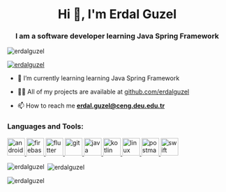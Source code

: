<h1 align="center">Hi 👋, I'm Erdal Guzel</h1>
<h3 align="center">I am a software developer learning Java Spring Framework</h3>

<p align="left"> <img src="https://komarev.com/ghpvc/?username=erdalguzel&label=Profile%20views&color=0e75b6&style=flat" alt="erdalguzel" /> </p>

<p align="left"> <a href="https://github.com/ryo-ma/github-profile-trophy"><img src="https://github-profile-trophy.vercel.app/?username=erdalguzel" alt="erdalguzel" /></a> </p>

- 🌱 I’m currently learning learning Java Spring Framework

- 👨‍💻 All of my projects are available at [github.com/erdalguzel](github.com/erdalguzel)

- 📫 How to reach me **erdal.guzel@ceng.deu.edu.tr**


<h3 align="left">Languages and Tools:</h3>
<p align="left"> <a href="https://developer.android.com" target="_blank"> <img src="https://devicons.github.io/devicon/devicon.git/icons/android/android-original-wordmark.svg" alt="android" width="40" height="40"/> </a> <a href="https://firebase.google.com/" target="_blank"> <img src="https://www.vectorlogo.zone/logos/firebase/firebase-icon.svg" alt="firebase" width="40" height="40"/> </a> <a href="https://flutter.dev" target="_blank"> <img src="https://www.vectorlogo.zone/logos/flutterio/flutterio-icon.svg" alt="flutter" width="40" height="40"/> </a> <a href="https://git-scm.com/" target="_blank"> <img src="https://www.vectorlogo.zone/logos/git-scm/git-scm-icon.svg" alt="git" width="40" height="40"/> </a> <a href="https://www.java.com" target="_blank"> <img src="https://devicons.github.io/devicon/devicon.git/icons/java/java-original-wordmark.svg" alt="java" width="40" height="40"/> </a> <a href="https://kotlinlang.org" target="_blank"> <img src="https://www.vectorlogo.zone/logos/kotlinlang/kotlinlang-icon.svg" alt="kotlin" width="40" height="40"/> </a> <a href="https://www.linux.org/" target="_blank"> <img src="https://devicons.github.io/devicon/devicon.git/icons/linux/linux-original.svg" alt="linux" width="40" height="40"/> </a> <a href="https://postman.com" target="_blank"> <img src="https://www.vectorlogo.zone/logos/getpostman/getpostman-icon.svg" alt="postman" width="40" height="40"/> </a> <a href="https://developer.apple.com/swift/" target="_blank"> <img src="https://devicons.github.io/devicon/devicon.git/icons/swift/swift-original-wordmark.svg" alt="swift" width="40" height="40"/> </a> </p>

<p><img align="left" src="https://github-readme-stats.vercel.app/api/top-langs?username=erdalguzel&show_icons=true&locale=en&layout=compact" alt="erdalguzel" /></p>

<p>&nbsp;<img align="center" src="https://github-readme-stats.vercel.app/api?username=erdalguzel&show_icons=true&locale=en" alt="erdalguzel" /></p>

<p><img align="center" src="https://github-readme-streak-stats.herokuapp.com/?user=erdalguzel&" alt="erdalguzel" /></p>

